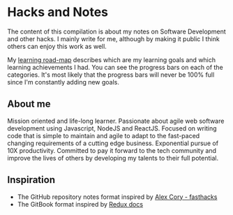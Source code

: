 # Hacks and Notes

The content of this compilation is about my notes on Software Development and other hacks. I mainly write for me, although by making it public I think others can enjoy this work as well.

My [learning road-map](https://github.com/vasco3/hacks-n-notes/issues) describes which are my learning goals and which learning achievements I had. You can see the progress bars on each of the categories. It's most likely that the progress bars will never be 100% full since I'm constantly adding new goals.

## About me

Mission oriented and life-long learner. Passionate about agile web software development using Javascript, NodeJS and ReactJS. Focused on writing code that is simple to maintain and agile to adapt to the fast-paced changing requirements of a cutting edge business. Exponential pursue of 10X productivity. Committed to pay it forward to the tech community and improve the lives of others by developing my talents to their full potential.


## Inspiration

- The GitHub repository notes format inspired by [Alex Cory - fasthacks](https://github.com/alex-cory/fasthacks)
- The GitBook format inspired by [Redux docs](http://redux.js.org/index.html)